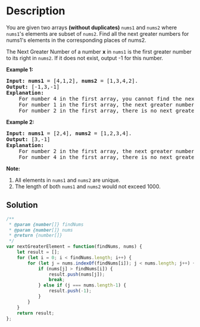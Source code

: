 # Description

You are given two arrays **(without duplicates)** `nums1` and `nums2` where `nums1`'s elements are subset of `nums2`. Find all the next greater numbers for nums1's elements in the corresponding places of nums2.

The Next Greater Number of a number **x** in `nums1` is the first greater number to its right in `nums2`. If it does not exist, output -1 for this number.

**Example 1:**
<pre>
<b>Input:</b> <b>nums1</b> = [4,1,2], <b>nums2</b> = [1,3,4,2].
<b>Output:</b> [-1,3,-1]
<b>Explanation:</b>
    For number 4 in the first array, you cannot find the next greater number for it in the second array, so output -1.
    For number 1 in the first array, the next greater number for it in the second array is 3.
    For number 2 in the first array, there is no next greater number for it in the second array, so output -1.
</pre>

**Example 2:**
<pre>
<b>Input:</b> <b>nums1</b> = [2,4], <b>nums2</b> = [1,2,3,4].
<b>Output:</b> [3,-1]
<b>Explanation:</b>
    For number 2 in the first array, the next greater number for it in the second array is 3.
    For number 4 in the first array, there is no next greater number for it in the second array, so output -1.
</pre>

**Note:**
1. All elements in `nums1` and `nums2` are unique.
2. The length of both `nums1` and `nums2` would not exceed 1000.

## Solution
```javascript
/**
 * @param {number[]} findNums
 * @param {number[]} nums
 * @return {number[]}
 */
var nextGreaterElement = function(findNums, nums) {
    let result = [];
    for (let i = 0; i < findNums.length; i++) {
        for (let j = nums.indexOf(findNums[i]); j < nums.length; j++) {
            if (nums[j] > findNums[i]) {
                result.push(nums[j]);
                break;
            } else if (j === nums.length-1) {
                result.push(-1);
            }
        }
    }
    return result;
};
```
